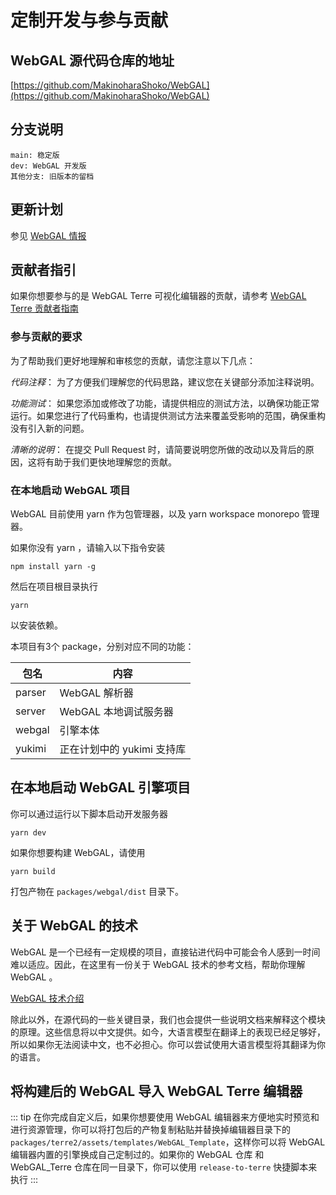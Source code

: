 # 定制开发与参与贡献

## WebGAL 源代码仓库的地址

[https://github.com/MakinoharaShoko/WebGAL](https://github.com/MakinoharaShoko/WebGAL)

## 分支说明

```
main: 稳定版
dev: WebGAL 开发版
其他分支: 旧版本的留档
```

## 更新计划

参见 [WebGAL 情报](/info)

## 贡献者指引

如果你想要参与的是 WebGAL Terre 可视化编辑器的贡献，请参考 [WebGAL Terre 贡献者指南](terre)

### 参与贡献的要求

为了帮助我们更好地理解和审核您的贡献，请您注意以下几点：

*代码注释*： 为了方便我们理解您的代码思路，建议您在关键部分添加注释说明。

*功能测试*： 如果您添加或修改了功能，请提供相应的测试方法，以确保功能正常运行。如果您进行了代码重构，也请提供测试方法来覆盖受影响的范围，确保重构没有引入新的问题。

*清晰的说明*： 在提交 Pull Request 时，请简要说明您所做的改动以及背后的原因，这将有助于我们更快地理解您的贡献。

### 在本地启动 WebGAL 项目

WebGAL 目前使用 yarn 作为包管理器，以及 yarn workspace monorepo 管理器。

如果你没有 yarn ，请输入以下指令安装

```shell
npm install yarn -g
```

然后在项目根目录执行

```shell
yarn
```
以安装依赖。

本项目有3个 package，分别对应不同的功能：

| 包名   | 内容                       |
| ------ | -------------------------- |
| parser | WebGAL 解析器              |
| server | WebGAL 本地调试服务器      |
| webgal | 引擎本体                   |
| yukimi | 正在计划中的 yukimi 支持库 |

## 在本地启动 WebGAL 引擎项目

你可以通过运行以下脚本启动开发服务器

```shell
yarn dev
```

如果你想要构建 WebGAL，请使用

```shell
yarn build
```

打包产物在  `packages/webgal/dist` 目录下。

## 关于 WebGAL 的技术

WebGAL 是一个已经有一定规模的项目，直接钻进代码中可能会令人感到一时间难以适应。因此，在这里有一份关于 WebGAL 技术的参考文档，帮助你理解 WebGAL 。

[WebGAL 技术介绍](/tech)

除此以外，在源代码的一些关键目录，我们也会提供一些说明文档来解释这个模块的原理。这些信息将以中文提供。如今，大语言模型在翻译上的表现已经足够好，所以如果你无法阅读中文，也不必担心。你可以尝试使用大语言模型将其翻译为你的语言。

## 将构建后的 WebGAL 导入 WebGAL Terre 编辑器

::: tip
在你完成自定义后，如果你想要使用 WebGAL 编辑器来方便地实时预览和进行资源管理，你可以将打包后的产物复制粘贴并替换掉编辑器目录下的 `packages/terre2/assets/templates/WebGAL_Template`，这样你可以将 WebGAL 编辑器内置的引擎换成自己定制过的。如果你的 WebGAL 仓库 和 WebGAL_Terre 仓库在同一目录下，你可以使用 `release-to-terre` 快捷脚本来执行
:::

